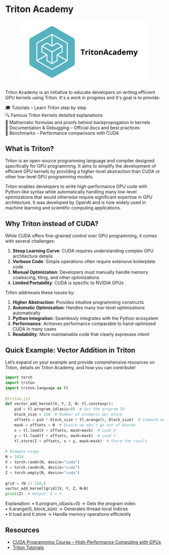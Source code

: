 # Triton Academy

<div align="center">
<img src="./assets/logo.png" width="400">
</div>


Triton Academy is an initiative to educate developers on writing efficient GPU kernels using Triton. It's a work in progress and it's goal is to provide:

🎓 Tutorials – Learn Triton step by step  
🔍 Famous Triton Kernels detailed explanations  
📐 Mathematic formulas and proofs behind backpropogation in kernels  
📖 Documentation & Debugging – Official docs and best practices  
🔬 Benchmarks – Performance comparisons with CUDA  

## What is Triton?

Triton is an open-source programming language and compiler designed specifically for GPU programming. It aims to simplify the development of efficient GPU kernels by providing a higher-level abstraction than CUDA or other low-level GPU programming models.

Triton enables developers to write high-performance GPU code with Python-like syntax while automatically handling many low-level optimizations that would otherwise require significant expertise in GPU architecture. It was developed by OpenAI and is now widely used in machine learning and scientific computing applications.

## Why Triton instead of CUDA?

While CUDA offers fine-grained control over GPU programming, it comes with several challenges:

1. **Steep Learning Curve**: CUDA requires understanding complex GPU architecture details
2. **Verbose Code**: Simple operations often require extensive boilerplate code
3. **Manual Optimization**: Developers must manually handle memory coalescing, tiling, and other optimizations
4. **Limited Portability**: CUDA is specific to NVIDIA GPUs

Triton addresses these issues by:

1. **Higher Abstraction**: Provides intuitive programming constructs
2. **Automatic Optimization**: Handles many low-level optimizations automatically
3. **Python Integration**: Seamlessly integrates with the Python ecosystem
4. **Performance**: Achieves performance comparable to hand-optimized CUDA in many cases
5. **Readability**: More maintainable code that clearly expresses intent

## Quick Example: Vector Addition in Triton

Let’s expand on your example and provide comprehensive resources on Triton, details on Triton Academy, and how you can contribute!

```python
import torch
import triton
import triton.language as tl

@triton.jit
def vector_add_kernel(X, Y, Z, N: tl.constexpr):
    pid = tl.program_id(axis=0)  # Get the program ID
    block_size = 128  # Number of elements per block
    offsets = pid * block_size + tl.arange(0, block_size)  # Compute memory offsets
    mask = offsets < N  # Ensure we don’t go out of bounds
    x = tl.load(X + offsets, mask=mask)  # Load X
    y = tl.load(Y + offsets, mask=mask)  # Load Y
    tl.store(Z + offsets, x + y, mask=mask)  # Store the result

# Example usage
N = 1024
X = torch.randn(N, device="cuda")
Y = torch.randn(N, device="cuda")
Z = torch.empty(N, device="cuda")

grid = (N // 128,)
vector_add_kernel[grid](X, Y, Z, N=N)
print(Z)  # Output: X + Y
```

Explanation:
	•	tl.program_id(axis=0) → Gets the program index  
	•	tl.arange(0, block_size) → Generates thread-local indices  
	•	tl.load and tl.store → Handle memory operations efficiently  

## Resources
- [CUDA Programming Course – High-Performance Computing with GPUs](https://www.youtube.com/watch?v=86FAWCzIe_4&t=30156s&pp=ygUNdHJpdG9uIGNvdXJzZQ%3D%3D)
- [Triton Tutorials](https://triton-lang.org/main/getting-started/tutorials/index.html)
